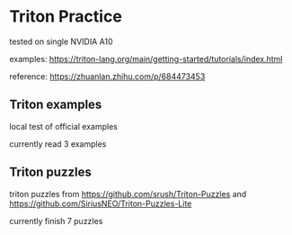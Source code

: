 # Triton Practice

tested on single NVIDIA A10

examples: https://triton-lang.org/main/getting-started/tutorials/index.html

reference: https://zhuanlan.zhihu.com/p/684473453

## Triton examples
local test of official examples

currently read 3 examples

## Triton puzzles
triton puzzles from https://github.com/srush/Triton-Puzzles and https://github.com/SiriusNEO/Triton-Puzzles-Lite

currently finish 7 puzzles
